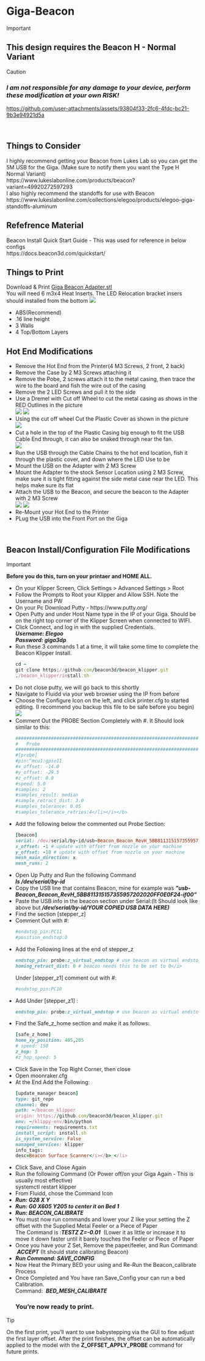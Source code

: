 # Giga-Beacon
> [!IMPORTANT]
> <h2>This design requires the Beacon H - Normal Variant</h2>

> [!CAUTION]
> <i><b><H3>I am not responsible for any damage to your device, perform these modification at your own RISK!</H3></i></b>

https://github.com/user-attachments/assets/93804f33-2fc6-4fdc-bc21-9b3e94921d5a

<br />
<h2>Things to Consider</h2>
I highly recommend getting your Beacon from Lukes Lab so you can get the 5M USB for the Giga. (Make sure to notify them you want the Type H Normal Variant)
<br />https://www.lukeslabonline.com/products/beacon?variant=49920272597293
<br />I also highly recommend the standoffs for use with Beacon 
<br />https://www.lukeslabonline.com/collections/elegoo/products/elegoo-giga-standoffs-aluminum
<p></p>

<h2>Refefrence Material</h2>
Beacon Install Quick Start Guide - This was used for reference in below configs
<br />https://docs.beacon3d.com/quickstart/ 
<p></p>

<h2>Things to Print</h2>
Download & Print <a href="https://github.com/jranger615/Giga-Beacon/blob/main/STL/Giga%20Beacon%20Adapter.stl">Giga Beacon Adapter.stl</a>
<br />You will need 6 m3x4 Heat Inserts. The LED Relocation bracket insers should installed from the bottom
<img src="https://github.com/user-attachments/assets/a4b1091f-e894-47d4-8b68-01195215e51c"/>
<ul>
<li>ABS(Recommend)</li>
<li>.16 line height</li>
<li>3 Walls</li>
<li>4 Top/Bottom Layers</li>
</ul>
<p></p>

<h2>Hot End Modifications</h2>
<ul>
<li>Remove the Hot End from the Printer(4 M3 Screws, 2 front, 2 back)</li>
<li>Remove the Case by 2 M3 Screws attaching it</li>
<li>Remove the Pobe, 2 screws attach it to the metal casing, then trace the wire to the board and fish the wire out of the casing</li>
<li>Remove the 2 LED Screws and pull it to the side</li>
<li>Use a Dremel with Cut off Wheel to cut the metal casing as shows in the RED Outlines in the picture
<br /><img src ="https://github.com/jranger615/Giga-Beacon/blob/main/photos/Hot-End%20Modification.jpg?raw=true"/>
<img src ="https://github.com/jranger615/Giga-Beacon/blob/main/photos/Hot%20End%20Mod%20Completed.jpg?raw=true"/></li>
<li>Using the cut off wheel Cut the Plastic Cover as shown in the picture
<br /><img src ="https://github.com/jranger615/Giga-Beacon/blob/main/photos/Plastic%20Cover%20Mod.jpg?raw=true"/></li>
<li>Cut a hole in the top of the Plastic Casing big enough to fit the USB Cable End through, it can also be snaked through near the fan.
<br /><img src="https://github.com/jranger615/Giga-Beacon/blob/main/photos/USB-Hole.jpg?raw=true"/></li>
<li>Run the USB through the Cable Chains to the hot end location, fish it through the plastic cover, and down where the LED Use to be</li>
<li>Mount the USB on the Adapter with 2 M3 Screw</li>
<li>Mount the Adapter to the stock Sensor Location using 2 M3 Screw, make sure it is tight fitting against the side metal case near the LED. This helps make sure its flat</li>
<Li>Attach the USB to the Beacon, and secure the beacon to the Adapter with 2 M3 Screw
<br /><img src ="https://github.com/jranger615/Giga-Beacon/blob/main/photos/Beacon-Mounted.jpg?raw=true"/>
<img src ="https://github.com/jranger615/Giga-Beacon/blob/main/photos/Beacon%20Mounted-Front.jpg?raw=true"/></Li>
<li>Re-Mount your Hot End to the Printer</li>
<li> PLug the USB into the Front Port on the Giga</li>
</ul>
<br />
<h2>Beacon Install/Configuration File Modifications</h2>

> [!IMPORTANT]
><b>Before you do this, turn on your printaer and HOME ALL.</b>

<ul>
<li>On your Klipper Screen, Click Settings > Advanced Settings > Root</li>
<li>Follow the Prompts to Root your Klipper and Allow SSH. Note the Username and PW</li>
<li>On your Pc Download Putty - https://www.putty.org/ </li>
<li>Open Putty and under Host Name type in the IP of your Giga. Should be on the right top corner of the Klipper Screen when connected to WIFI.</li>
<li>Click Connect, and log in with the supplied Credentials.   
<i><b><br />Username: Elegoo
<br />Password: giga3dp</li></i></b>
<li>Run these 3 commands 1 at a time, it will take some time to complete the Beacon Klipper Install.
  
  ```ruby
cd ~
git clone https://github.com/beacon3d/beacon_klipper.git
./beacon_klipper/install.sh
```
  
<li>Do not close putty, we will go back to this shortly</li>
<li>Navigate to Fluidd via your web browser using the IP from before</li>
<li>Choose the Configure Icon on the left, and click printer.cfg to started editing. (I recommend you backup this file to be safe before you begin)
<br /><img src ="https://github.com/user-attachments/assets/8ca86775-1220-49ff-ae42-e1b08427cf48"</img>
</li>
<li> Comment Out the PROBE Section Completely with #. It Should look similar to this:
  
  ```ruby
#####################################################################
# 	Probe
 #####################################################################
#[probe]
#pin:^mcu1:gpio11
#x_offset: -14.0
#y_offset: -29.5
#z_offset: 0.0
#speed: 5.0
#samples: 2
#samples_result: median
#sample_retract_dist: 3.0
#samples_tolerance: 0.05
#samples_tolerance_retries:4</li></i></b>
```

<li>Add the following below the commented out Probe Section:
  
  ```ruby
[beacon]
serial: /dev/serial/by-id/usb-Beacon_Beacon_RevH_5BB811315157355957202020FF0E0F24-if00 #This will be REPLACED
x_offset: -1 # update with offset from nozzle on your machine
y_offset: -18 # update with offset from nozzle on your machine
mesh_main_direction: x
mesh_runs: 2
```

<li>Open Up Putty and Run the following Command
 <i><b><br />ls /dev/serial/by-id</li></i></b>
<li>Copy the USB line that contains Beacon, mine for example was <i><b>"usb-Beacon_Beacon_RevH_5BB811315157355957202020FF0E0F24-if00"</b></i></li>
<li>Paste the USB info in the beacon section under Serial:(It Should look like above but <i><b>/dev/serial/by-id/YOUR COPIED USB DATA HERE)</b></i></li>
<li>Find the section [stepper_z]</li>
<li>Comment Out with #:
 
  ```ruby
#endstop_pin:PC11
#position_endstop:0
 ```
  
   <li>Add the Following lines at the end of stepper_z
   
  ```ruby
endstop_pin: probe:z_virtual_endstop # use beacon as virtual endstop
homing_retract_dist: 0 # beacon needs this to be set to 0</i>
 ```

Under [stepper_z1] comment out with #:
  ```ruby
 #endstop_pin:PC10
 ```

<li>Add Under [stepper_z1] :
  
  ```ruby
  endstop_pin: probe:z_virtual_endstop # use beacon as virtual endstop
  ```

<li>Find the Safe_z_home section and make it as follows:
  
  ```ruby
  [safe_z_home]
home_xy_position: 405,205
# speed: 150
z_hop: 3          
#z_hop_speed: 5
  ```

<li> Click Save in the Top Right Corner, then close</li>
<li>Open moonraker.cfg</li>
<li>At the End Add the Following:

   ```ruby 
[update_manager beacon]
type: git_repo
channel: dev
path: ~/beacon_klipper
origin: https://github.com/beacon3d/beacon_klipper.git
env: ~/klippy-env/bin/python
requirements: requirements.txt
install_script: install.sh
is_system_service: False
managed_services: klipper
info_tags:
desc=Beacon Surface Scanner</i></b> </li>
   ```

<li> Click Save, and Close Again</li>
<Li>Run the following Command (Or Power off/on your Giga Again - This is usually most effective)
<br /> systemctl restart klipper</Li> 
<li>From Fluidd, chose the Command Icon</li>
<li><i><b>Run: G28 X Y</i></b></li>
<li><i><b>Run: G0 X605 Y205 to center it on Bed 1</i></b> </li> 
<i><b><li>Run: BEACON_CALIBRATE</i></b></li>
<li>You must now run commands and lower your Z like your setting the Z offset with the Supplied Metal Feeler or a Piece of Paper
<br /> The Command is :<i><b>TESTZ Z=-0.01</i></b>  (Lower it as little or increase it to move it down faster until it barely touches the Feeler or Piece  of Paper
<li>Once you have your Z Set, Remove the paper/feeler, and Run Command:  <i><b>ACCEPT</i></b> (It should state calibrating Beacon)</li>
<li> <i><b>Run Command: SAVE_CONFIG</i></b></li>
<Li>Now Heat the Primary BED your using and Re-Run the Beacon_calibrate Process</Li>
<li> Once Completed and You have ran Save_Config your can run a bed Calibration.
<br /> Command:  <i><b>BED_MESH_CALIBRATE</i></b> </li>
</li>
<h3> You’re now ready to print.</H3>
</ul>

> [!TIP]
>On the first print, you’ll want to use babystepping via the GUI to fine adjust the first layer offset.
>After the print finishes, the offset can be automatically applied to the model with the <b>Z_OFFSET_APPLY_PROBE</b> command for future prints.
